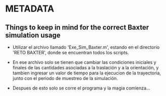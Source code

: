 # METADATA

## Things to keep in mind for the correct Baxter simulation usage

* Utilizar el archivo llamado 'Exe_Sim_Baxter.m', estando en el directorio 
'RETO BAXTER', donde se encuentran todos los scripts.

* En ese archivo solo se tienen que cambiar las condiciones iniciales y 
finales de las cantidades asociadas a la traslación y a la orientación, 
y tambien ingresar un valor de tiempo para la ejecucion de la trayectoria, 
junto con el periodo de muestreo de la simulación.

* Despues de esto solo se corre el programa y la magia comienza...